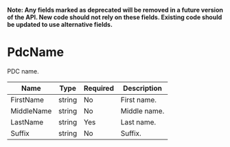 **Note: Any fields marked as deprecated will be removed in a future version of the API. New code should not rely on these fields. Existing code should be updated to use alternative fields.**

# PdcName

PDC name.

| Name | Type | Required | Description |
| - | - | - | - |
| FirstName | string | No | First name. |
| MiddleName | string | No | Middle name. |
| LastName | string | Yes | Last name. |
| Suffix | string | No | Suffix. |

